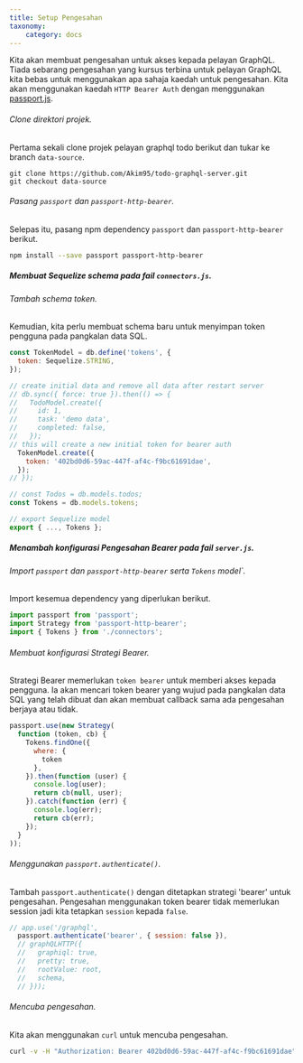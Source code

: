 ```yaml
---
title: Setup Pengesahan
taxonomy:
    category: docs
---
```


Kita akan membuat pengesahan untuk akses kepada pelayan GraphQL. Tiada sebarang pengesahan yang kursus terbina untuk pelayan GraphQL kita bebas untuk menggunakan apa sahaja kaedah untuk pengesahan. Kita akan menggunakan kaedah ```HTTP Bearer Auth``` dengan menggunakan [passport.js](http://passportjs.org).

###### Clone direktori projek.
Pertama sekali clone projek pelayan graphql todo berikut dan tukar ke branch ```data-source```.
```
git clone https://github.com/Akim95/todo-graphql-server.git
git checkout data-source
```

###### Pasang ```passport``` dan ```passport-http-bearer```.
Selepas itu, pasang npm dependency ```passport``` dan ```passport-http-bearer``` berikut.
```bash
npm install --save passport passport-http-bearer
```

##### Membuat Sequelize schema pada fail ```connectors.js```.

###### Tambah schema token.
Kemudian, kita perlu membuat schema baru untuk menyimpan token pengguna pada pangkalan data SQL.
```javascript
const TokenModel = db.define('tokens', {
  token: Sequelize.STRING,
});

// create initial data and remove all data after restart server
// db.sync({ force: true }).then(() => {
//   TodoModel.create({
//     id: 1,
//     task: 'demo data',
//     completed: false,
//   });
// this will create a new initial token for bearer auth
  TokenModel.create({
    token: '402bd0d6-59ac-447f-af4c-f9bc61691dae',
  });
// });

// const Todos = db.models.todos;
const Tokens = db.models.tokens;

// export Sequelize model
export { ..., Tokens };
```

##### Menambah konfigurasi Pengesahan Bearer pada fail ```server.js```.

###### Import ```passport``` dan ```passport-http-bearer``` serta ```Tokens``` model`.
Import kesemua dependency yang diperlukan berikut.
```javascript
import passport from 'passport';
import Strategy from 'passport-http-bearer';
import { Tokens } from './connectors';
```

###### Membuat konfigurasi Strategi Bearer.
Strategi Bearer memerlukan ```token bearer``` untuk memberi akses kepada pengguna. Ia akan mencari token bearer yang wujud pada pangkalan data SQL yang telah dibuat dan akan membuat callback sama ada pengesahan berjaya atau tidak.
```javascript
passport.use(new Strategy(
  function (token, cb) {
    Tokens.findOne({
      where: {
        token
      },
    }).then(function (user) {
      console.log(user);
      return cb(null, user);
    }).catch(function (err) {
      console.log(err);
      return cb(err);
    });
  }
));
```

###### Menggunakan ```passport.authenticate()```.
Tambah ```passport.authenticate()``` dengan ditetapkan strategi 'bearer' untuk pengesahan. Pengesahan menggunakan token bearer tidak memerlukan session jadi kita tetapkan ```session``` kepada ```false```.
```javascript
// app.use('/graphql',
  passport.authenticate('bearer', { session: false }),
  // graphQLHTTP({
  //   graphiql: true,
  //   pretty: true,
  //   rootValue: root,
  //   schema,
  // }));
  ```

###### Mencuba pengesahan.
Kita akan menggunakan ```curl``` untuk mencuba pengesahan.
```bash
curl -v -H "Authorization: Bearer 402bd0d6-59ac-447f-af4c-f9bc61691dae" http://localhost:4000/graphql/
```
